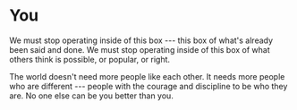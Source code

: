 # You

We must stop operating inside of this box --- this box of what's already been said and done. We must stop operating inside of this box of what others think is possible, or popular, or right.

The world doesn't need more people like each other. It needs more people who are different --- people with the courage and discipline to be who they are. No one else can be you better than you.
